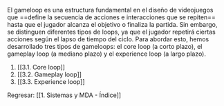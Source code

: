 
El gameloop es una estructura fundamental en el diseño de videojuegos que ==define la secuencia de acciones e interacciones que se repiten== hasta que el jugador alcanza el objetivo o finaliza la partida. Sin embargo, se distinguen diferentes tipos de loops, ya que el jugador repetirá ciertas acciones según el lapso de tiempo del ciclo. Para abordar esto, hemos desarrollado tres tipos de gameloops: el core loop (a corto plazo), el gameplay loop (a mediano plazo) y el experience loop (a largo plazo).

1. [[3.1. Core loop]]
2. [[3.2. Gameplay loop]]
3. [[3.3. Experience loop]]


Regresar: [[1. Sistemas y MDA - Índice]]